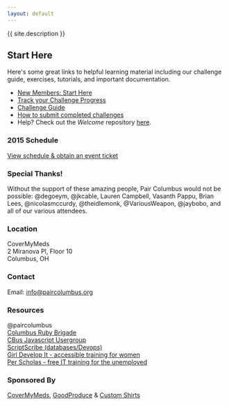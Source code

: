 ```yaml
---
layout: default
---
```


{{ site.description }}

## Start Here
Here's some great links to helpful learning material including our challenge guide, exercises, tutorials, and important documentation.

- [New Members: Start Here](https://github.com/paircolumbus/Welcome/blob/master/GettingStarted.md)
- [Track your Challenge Progress](http://challengeprogress.herokuapp.com/)
- [Challenge Guide](https://github.com/paircolumbus/Welcome/blob/master/ChallengeGuide.md)
- [How to submit completed challenges](https://github.com/paircolumbus/Welcome/blob/master/SubmittingChallenges.md)
- Help? Check out the _Welcome_ repository [here](https://github.com/paircolumbus/Welcome).

### 2015 Schedule
[View schedule & obtain an event ticket](https://www.eventbrite.com/e/pair-programming-mentoring-covermymeds-tickets-15224426670)

### Special Thanks!
Without the support of these amazing people, Pair Columbus would not be possible:
@degoeym, @jkcable, Lauren Campbell, Vasanth Pappu, Brian Lees, @nicolasmccurdy, @theidlemonk, @VariousWeapon, @jaybobo, and all of our various attendees.

### Location
CoverMyMeds  
2 Miranova Pl, Floor 10  
Columbus, OH

### Contact
Email: <info@paircolumbus.org>

### Resources
@paircolumbus  
[Columbus Ruby Brigade](http://columbusrb.com/)  
[CBus Javascript Usergroup](https://cbusjs.github.io/)  
[ScriptScribe (databases/Devops)](https://www.scriptscribe.org/)  
[Girl Develop It - accessible training for women](https://www.girldevelopit.com/chapters/columbus)  
[Per Scholas - free IT training for the unemployed](http://perscholas.org/columbus/)

### Sponsored By
[CoverMyMeds](https://www.covermymeds.com/main/), [GoodProduce](http://goodproduce.net) & [Custom Shirts](http://www.customshirts.com/)
